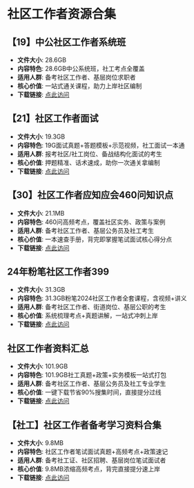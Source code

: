 <!-- CATEGORY: 职业资格与执业证/社会与管理 -->

# 社区工作者资源合集

## 【19】中公社区工作者系统班
- **文件大小**: 28.6GB
- **内容特色**: 28.6GB中公系统班，社工考点全覆盖
- **适用人群**: 备考社区工作者、基层岗位求职者
- **核心价值**: 一站式通关课程，助力上岸社区编制
- **下载链接**: [点此访问](https://pan.quark.cn/s/20259b8b790f)

## 【21】社区工作者面试
- **文件大小**: 19.3GB
- **内容特色**: 19G面试真题+答题模板+示范视频，社工面试一本通
- **适用人群**: 报考社区/社工岗位、备战结构化面试的考生
- **核心价值**: 押题精准、话术速成，助你一次通关拿编制
- **下载链接**: [点此访问](https://pan.quark.cn/s/c0217ad57455)

## 【30】社区工作者应知应会460问知识点
- **文件大小**: 21.1MB
- **内容特色**: 460问高频考点，覆盖社区实务、政策与案例
- **适用人群**: 备考社区工作者、基层公务员及社工考生
- **核心价值**: 一本速查手册，背完即掌握笔试面试核心得分点
- **下载链接**: [点此访问](https://pan.quark.cn/s/053ade4ac66e)

## 24年粉笔社区工作者399
- **文件大小**: 31.3GB
- **内容特色**: 31.3GB粉笔2024社区工作者全套课程，含视频+讲义
- **适用人群**: 备考社区工作者、街道岗位、基层公职的考生
- **核心价值**: 系统梳理考点+真题讲解，一站式冲刺上岸
- **下载链接**: [点此访问](https://pan.quark.cn/s/8822845c885c)

## 社区工作者资料汇总
- **文件大小**: 101.9GB
- **内容特色**: 101.9GB社工真题+政策+实务模板一站式打包
- **适用人群**: 备考社区工作者、基层公务员及社工专业学生
- **核心价值**: 一键下载节省90%搜集时间，直接提分过线
- **下载链接**: [点此访问](https://pan.quark.cn/s/eaff4cee5cd0)

## 【社工】社区工作者备考学习资料合集
- **文件大小**: 9.8MB
- **内容特色**: 社区工作者笔试面试真题+高频考点+政策速记
- **适用人群**: 备考社工证、社区招聘、基层岗位笔试面试者
- **核心价值**: 9.8MB浓缩高频考点，背完直接提分速上岸
- **下载链接**: [点此访问](https://pan.quark.cn/s/aa6d1402d580)
